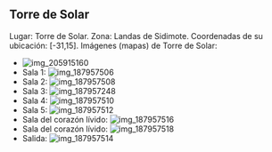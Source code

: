## Torre de Solar
Lugar: Torre de Solar.
Zona: Landas de Sidimote.
Coordenadas de su ubicación: [-31,15].
Imágenes (mapas) de Torre de Solar:
- ![img_205915160](https://media.discordapp.net/attachments/1115311447145193482/1115348182860304404/205915160.jpg)
- Sala 1: ![img_187957506](https://media.discordapp.net/attachments/1115311447145193482/1115342774900899990/187957506.jpg)
- Sala 2: ![img_187957508](https://media.discordapp.net/attachments/1115311447145193482/1115342798506434631/187957508.jpg)
- Sala 3: ![img_187957248](https://media.discordapp.net/attachments/1115311447145193482/1115342773147684884/187957248.jpg)
- Sala 4: ![img_187957510](https://media.discordapp.net/attachments/1115311447145193482/1115342802843336844/187957510.jpg)
- Sala 5: ![img_187957512](https://media.discordapp.net/attachments/1115311447145193482/1115342804835643513/187957512.jpg)
- Sala del corazón lívido: ![img_187957516](https://media.discordapp.net/attachments/1115311447145193482/1115342807851352154/187957516.jpg)
- Sala del corazón lívido: ![img_187957518](https://media.discordapp.net/attachments/1115311447145193482/1115342809654886610/187957518.jpg)
- Salida: ![img_187957514](https://media.discordapp.net/attachments/1115311447145193482/1115342806492401774/187957514.jpg)